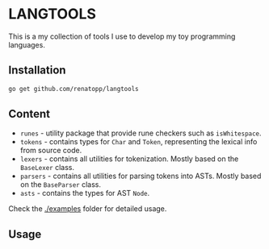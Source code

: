 # LANGTOOLS

This is a my collection of tools I use to develop my toy programming languages.

## Installation

```bash
go get github.com/renatopp/langtools
```

## Content

- `runes` - utility package that provide rune checkers such as `isWhitespace`.
- `tokens` - contains types for `Char` and `Token`, representing the lexical info from source code.
- `lexers` - contains all utilities for tokenization. Mostly based on the `BaseLexer` class.
- `parsers` - contains all utilities for parsing tokens into ASTs. Mostly based on the `BaseParser` class.
- `asts` - contains the types for AST `Node`.

Check the [./examples](./examples) folder for detailed usage.

## Usage

